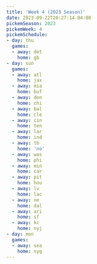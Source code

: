 ```yaml
---
title: 'Week 4 (2023 Season)'
date: 2023-09-22T20:27:14-04:00
pickemSeason: 2023
pickemWeek: 4
pickemSchedule:
- day: thu
  games:
  - away: det
    home: gb
- day: sun
  games:
  - away: atl
    home: jax
  - away: mia
    home: buf
  - away: den
    home: chi
  - away: bal
    home: cle
  - away: cin
    home: ten
  - away: lar
    home: ind
  - away: tb
    home: 'no'
  - away: was
    home: phi
  - away: min
    home: car
  - away: pit
    home: hou
  - away: lv
    home: lac
  - away: ne
    home: dal
  - away: ari
    home: sf
  - away: kc
    home: nyj
- day: mon
  games:
  - away: sea
    home: nyg
---
```

